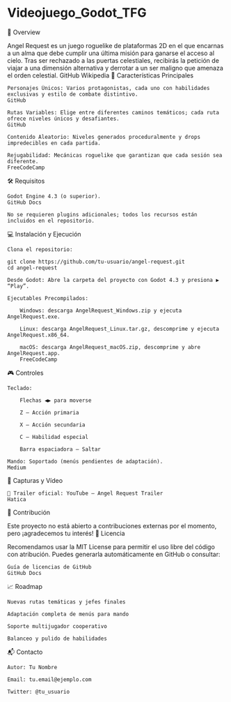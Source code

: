 # Videojuego_Godot_TFG

📄 Overview

Angel Request es un juego roguelike de plataformas 2D en el que encarnas a un alma que debe cumplir una última misión para ganarse el acceso al cielo. Tras ser rechazado a las puertas celestiales, recibirás la petición de viajar a una dimensión alternativa y derrotar a un ser maligno que amenaza el orden celestial.
GitHub
Wikipedia
🚀 Características Principales

    Personajes Únicos: Varios protagonistas, cada uno con habilidades exclusivas y estilo de combate distintivo.
    GitHub

    Rutas Variables: Elige entre diferentes caminos temáticos; cada ruta ofrece niveles únicos y desafiantes.
    GitHub

    Contenido Aleatorio: Niveles generados proceduralmente y drops impredecibles en cada partida.

    Rejugabilidad: Mecánicas roguelike que garantizan que cada sesión sea diferente.
    FreeCodeCamp

🛠️ Requisitos

    Godot Engine 4.3 (o superior).
    GitHub Docs

    No se requieren plugins adicionales; todos los recursos están incluidos en el repositorio.

💻 Instalación y Ejecución

    Clona el repositorio:

    git clone https://github.com/tu-usuario/angel-request.git
    cd angel-request

    Desde Godot: Abre la carpeta del proyecto con Godot 4.3 y presiona ▶️ “Play”.

    Ejecutables Precompilados:

        Windows: descarga AngelRequest_Windows.zip y ejecuta AngelRequest.exe.

        Linux: descarga AngelRequest_Linux.tar.gz, descomprime y ejecuta AngelRequest.x86_64.

        macOS: descarga AngelRequest_macOS.zip, descomprime y abre AngelRequest.app.
        FreeCodeCamp

🎮 Controles

    Teclado:

        Flechas ◀️▶️ para moverse

        Z – Acción primaria

        X – Acción secundaria

        C – Habilidad especial

        Barra espaciadora – Saltar

    Mando: Soportado (menús pendientes de adaptación).
    Medium

📸 Capturas y Vídeo


    🎥 Trailer oficial: YouTube – Angel Request Trailer
    Hatica

🤝 Contribución

Este proyecto no está abierto a contribuciones externas por el momento, pero ¡agradecemos tu interés!
📝 Licencia

Recomendamos usar la MIT License para permitir el uso libre del código con atribución. Puedes generarla automáticamente en GitHub o consultar:

    Guía de licencias de GitHub
    GitHub Docs

📈 Roadmap

    Nuevas rutas temáticas y jefes finales

    Adaptación completa de menús para mando

    Soporte multijugador cooperativo

    Balanceo y pulido de habilidades

📬 Contacto

    Autor: Tu Nombre

    Email: tu.email@ejemplo.com

    Twitter: @tu_usuario
